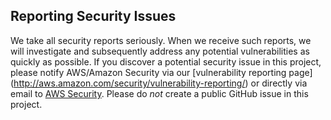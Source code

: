 ## Reporting Security Issues

We take all security reports seriously. When we receive such reports,
we will investigate and subsequently address any potential vulnerabilities as 
quickly as possible. If you discover a potential security issue in this project,
please notify AWS/Amazon Security via our [vulnerability reporting page]
(http://aws.amazon.com/security/vulnerability-reporting/) or directly via email 
to [AWS Security](mailto:aws-security@amazon.com).
Please do *not* create a public GitHub issue in this project.